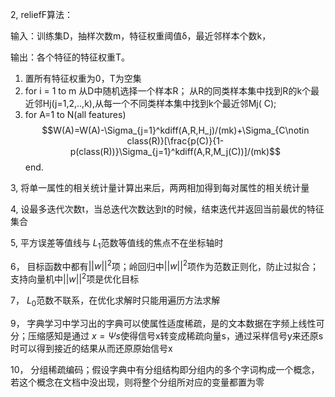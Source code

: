 2, reliefF算法：

输入：训练集D，抽样次数m，特征权重阈值δ，最近邻样本个数k，

输出：各个特征的特征权重T。
1. 置所有特征权重为0，T为空集
2. for i = 1 to m
从D中随机选择一个样本R；
从R的同类样本集中找到R的k个最近邻Hj(j=1,2,..,k),从每一个不同类样本集中找到k个最近邻Mj( C);
3. for A=1 to N(all features)
$$W(A)=W(A)-\Sigma_{j=1}^kdiff(A,R,H_j)/(mk)+\Sigma_{C\notin class(R)}[\frac{p(C)}{1-p(class(R))}\Sigma_{j=1}^kdiff(A,R,M_j(C))]/(mk)$$
end.

3, 将单一属性的相关统计量计算出来后，两两相加得到每对属性的相关统计量

4, 设最多迭代次数t，当总迭代次数达到t的时候，结束迭代并返回当前最优的特征集合

5, 平方误差等值线与 $L_1$范数等值线的焦点不在坐标轴时

6， 目标函数中都有$||w||^2$项；岭回归中$||w||^2$项作为范数正则化，防止过拟合；支持向量机中$||w||^2$项是优化目标

7， $L_0$范数不联系，在优化求解时只能用遍历方法求解

9， 字典学习中学习出的字典可以使属性适度稀疏，是的文本数据在字频上线性可分；压缩感知是通过 $x=\Psi s$使得信号x转变成稀疏向量s，通过采样信号y来还原s时可以得到接近的结果从而还原原始信号x

10， 分组稀疏编码；假设字典中有分组结构即分组内的多个字词构成一个概念，若这个概念在文档中没出现，则将整个分组所对应的变量都置为零
